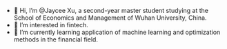 - 👋 Hi, I’m @Jaycee Xu, a second-year master student studying at the School of Economics and Management of Wuhan University, China. 
- 👀 I’m interested in fintech.
- 🌱 I’m currently learning application of machine learning and optimization methods in the financial field.


<!---
Jaycee085/Jaycee085 is a ✨ special ✨ repository because its `README.md` (this file) appears on your GitHub profile.
You can click the Preview link to take a look at your changes.
--->
